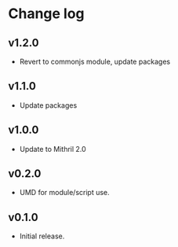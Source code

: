 # Change log

## v1.2.0

* Revert to commonjs module, update packages

## v1.1.0

* Update packages

## v1.0.0

* Update to Mithril 2.0

## v0.2.0

* UMD for module/script use.

## v0.1.0

* Initial release.
